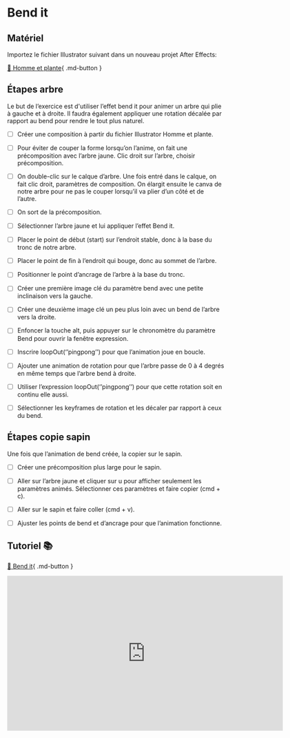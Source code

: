 # Bend it
## Matériel

Importez le fichier Illustrator suivant dans un nouveau projet After Effects: 

[📁 Homme et plante](https://cmontmorency365-my.sharepoint.com/:u:/g/personal/lora_boisvert_cmontmorency_qc_ca/ESz1fLdIdnpOmwPS67Hp6tYBaEf4S9LIdNb1Y2zBKnWtNA?e=EvDAtL){ .md-button }       

      

## Étapes arbre
Le but de l’exercice est d'utiliser l’effet bend it pour animer un arbre qui plie à gauche et à droite. Il faudra également appliquer une rotation décalée par rapport au bend pour rendre le tout plus naturel.     

- [ ] Créer une composition à partir du fichier Illustrator Homme et plante.
- [ ] Pour éviter de couper la forme lorsqu’on l’anime, on fait une précomposition avec l’arbre jaune. Clic droit sur l’arbre, choisir précomposition.
- [ ] On double-clic sur le calque d’arbre. Une fois entré dans le calque, on fait clic droit, paramètres de composition. On élargit ensuite le canva de notre arbre pour ne pas le couper lorsqu’il va plier d’un côté et de l’autre.
- [ ] On sort de la précomposition.
- [ ] Sélectionner l’arbre jaune et lui appliquer l’effet Bend it.
- [ ] Placer le point de début (start) sur l’endroit stable, donc à la base du tronc de notre arbre.
- [ ] Placer le point de fin à l’endroit qui bouge, donc au sommet de l’arbre.
- [ ] Positionner le point d’ancrage de l’arbre à la base du tronc.
- [ ] Créer une première image clé du paramètre bend avec une petite inclinaison vers la gauche.
- [ ] Créer une deuxième image clé un peu plus loin avec un bend de l’arbre vers la droite.
- [ ] Enfoncer la touche alt, puis appuyer sur le chronomètre du paramètre Bend pour ouvrir la fenêtre expression.
- [ ] Inscrire loopOut(‘’pingpong’’) pour que l’animation joue en boucle.
- [ ] Ajouter une animation de rotation pour que l’arbre passe de 0 à 4 degrés en même temps que l’arbre bend à droite.
- [ ] Utiliser l’expression loopOut(‘’pingpong’’) pour que cette rotation soit en continu elle aussi.
- [ ] Sélectionner les keyframes de rotation et les décaler par rapport à ceux du bend.

      

## Étapes copie sapin
Une fois que l’animation de bend créée, la copier sur le sapin. 

- [ ] Créer une précomposition plus large pour le sapin.
- [ ] Aller sur l’arbre jaune et cliquer sur u pour afficher seulement les paramètres animés. Sélectionner ces paramètres et faire copier (cmd + c).
- [ ] Aller sur le sapin et faire coller (cmd + v).
- [ ] Ajuster les points de bend et d’ancrage pour que l’animation fonctionne.


      


## Tutoriel 📚

[📁 Bend it](https://cmontmorency365.sharepoint.com/:v:/s/TIM-582214-Animation2d77/ESKGZY5CKUBGvHl2i6FtASQBGNrbN2CLUvsuu-Q5HKNI8w?e=O99Cuc){ .md-button }          

<iframe src="https://cmontmorency365.sharepoint.com/sites/TIM-582214-Animation2d77/_layouts/15/embed.aspx?UniqueId=8e658622-2942-4640-bc79-768ba16d0124&embed=%7B%22ust%22%3Atrue%2C%22hv%22%3A%22CopyEmbedCode%22%7D&referrer=StreamWebApp&referrerScenario=EmbedDialog.Create" width="640" height="360" frameborder="0" scrolling="no" allowfullscreen title="01_vent_dans_arbres_bend_it.mov"></iframe>
